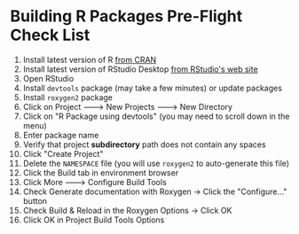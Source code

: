 # Building R Packages Pre-Flight Check List

1. Install latest version of R [from CRAN](https://cran.rstudio.com)
2. Install latest version of RStudio Desktop 
[from RStudio's web site](https://www.rstudio.com/products/rstudio/download/#download)
3. Open RStudio
4. Install `devtools` package (may take a few minutes) or update packages
4. Install `roxygen2` package
5. Click on Project ---> New Projects ---> New Directory
6. Click on "R Package using devtools" (you may need to scroll down in the menu)
7. Enter package name
9. Verify that project **subdirectory** path does not contain any spaces
8. Click "Create Project"
9. Delete the `NAMESPACE` file (you will use `roxygen2` to auto-generate this file)
10. Click the Build tab in environment browser
14. Click More ---> Configure Build Tools
15. Check Generate documentation with Roxygen   -> Click the "Configure..." button
16. Check Build & Reload in the Roxygen Options -> Click OK
17. Click OK in Project Build Tools Options